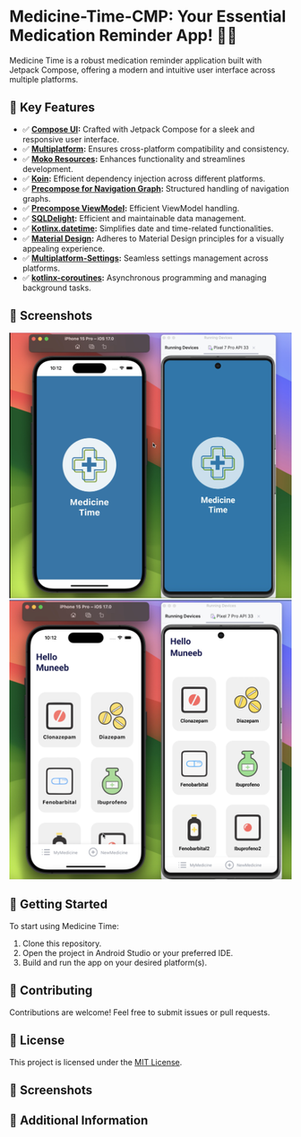 # Medicine-Time-CMP: Your Essential Medication Reminder App! 💊🚀

Medicine Time is a robust medication reminder application built with Jetpack Compose, offering a modern and intuitive user interface across multiple platforms.

## 🌟 Key Features

- ✅ **[Compose UI](https://developer.android.com/jetpack/compose):** Crafted with Jetpack Compose for a sleek and responsive user interface.
- ✅ **[Multiplatform](https://kotlinlang.org/docs/mpp-intro.html):** Ensures cross-platform compatibility and consistency.
- ✅ **[Moko Resources](https://moko.dev/):** Enhances functionality and streamlines development.
- ✅ **[Koin](https://insert-koin.io/):** Efficient dependency injection across different platforms.
- ✅ **[Precompose for Navigation Graph](https://github.com/zsmb13/Precompose):** Structured handling of navigation graphs.
- ✅ **[Precompose ViewModel](https://github.com/zsmb13/Precompose):** Efficient ViewModel handling.
- ✅ **[SQLDelight](https://square.github.io/sqldelight/):** Efficient and maintainable data management.
- ✅ **[Kotlinx.datetime](https://kotlinlang.org/docs/datetime/):** Simplifies date and time-related functionalities.
- ✅ **[Material Design](https://material.io/design):** Adheres to Material Design principles for a visually appealing experience.
- ✅ **[Multiplatform-Settings](https://github.com/russhwolf/multiplatform-settings):** Seamless settings management across platforms.
- ✅ **[kotlinx-coroutines](https://kotlinlang.org/docs/coroutines-overview.html):** Asynchronous programming and managing background tasks.

## 📱 Screenshots

![Screenshot 1](/screenshots/screenshot1.png)
![Screenshot 2](/screenshots/screenshot2.png)
<!-- Add more screenshots if needed -->

## 🚀 Getting Started

To start using Medicine Time:

1. Clone this repository.
2. Open the project in Android Studio or your preferred IDE.
3. Build and run the app on your desired platform(s).

## 🤝 Contributing

Contributions are welcome! Feel free to submit issues or pull requests.

## 📝 License

This project is licensed under the [MIT License](LICENSE).

## 📸 Screenshots

<!-- Add screenshots and descriptions of the app's features -->

## 📄 Additional Information

<!-- Add any additional information or details about the project -->

